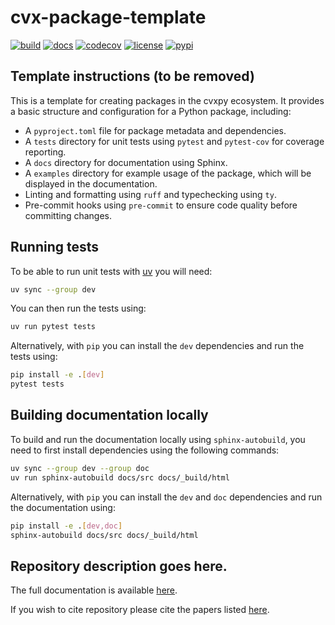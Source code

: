 # cvx-package-template

[![build](https://github.com/langestefan/cvx-package-template/actions/workflows/release.yaml/badge.svg)](https://github.com/langestefan/cvx-package-template/actions/workflows/build.yml)
[![docs](https://img.shields.io/badge/docs-online-brightgreen?logo=read-the-docs&style=flat)](https://langestefan.github.io/cvx-package-template/)
[![codecov](https://codecov.io/gh/langestefan/cvx-package-template/graph/badge.svg?token=WQKQEUOS8B)](https://codecov.io/gh/langestefan/cvx-package-template)
[![license](https://img.shields.io/github/license/langestefan/cvx-package-template)](https://github.com/langestefan/cvx-package-template/blob/main/LICENSE)
[![pypi](https://img.shields.io/pypi/v/cvx-package-template)](https://pypi.org/project/cvx-package-template/)

## Template instructions (to be removed)

This is a template for creating packages in the cvxpy ecosystem. It provides a basic
structure and configuration for a Python package, including:

- A `pyproject.toml` file for package metadata and dependencies.
- A `tests` directory for unit tests using `pytest` and `pytest-cov` for coverage
reporting.
- A `docs` directory for documentation using Sphinx.
- A `examples` directory for example usage of the package, which will be displayed in
the documentation.
- Linting and formatting using `ruff` and typechecking using `ty`.
- Pre-commit hooks using `pre-commit` to ensure code quality before committing changes.

## Running tests

To be able to run unit tests with [uv](https://github.com/astral-sh/uv) you will need:

```bash
uv sync --group dev
```

You can then run the tests using:

```bash
uv run pytest tests
```

Alternatively, with `pip` you can install the `dev` dependencies and run the tests using:

```bash
pip install -e .[dev]
pytest tests
```

## Building documentation locally

To build and run the documentation locally using `sphinx-autobuild`,
you need to first install dependencies using the following commands:

```bash
uv sync --group dev --group doc
uv run sphinx-autobuild docs/src docs/_build/html
```

Alternatively, with `pip` you can install the `dev` and `doc` dependencies and run the documentation using:

```bash
pip install -e .[dev,doc]
sphinx-autobuild docs/src docs/_build/html
```

## Repository description goes here.

The full documentation is available [here](https://www.cvxgrp.org/repository/).

If you wish to cite repository please cite the papers listed [here](https://www.cvxgrp.org/repository/citing).
